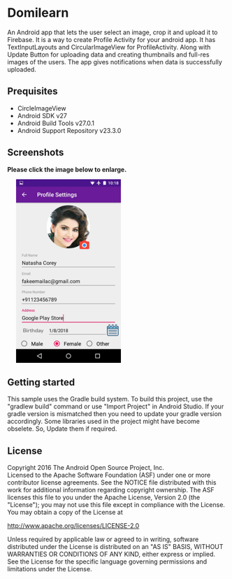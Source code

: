 # Domilearn
An Android app that lets the user select an image, crop it and upload it to Firebase. 
It is a way to create Profile Activity for your android app. It has TextInputLayouts and
CircularImageView for ProfileActivity. Along with Update Button for uploading data and creating 
thumbnails and full-res images of the users. The app gives notifications when data is successfully uploaded.

## Prequisites
* CircleImageView
* Android SDK v27
* Android Build Tools v27.0.1
* Android Support Repository v23.3.0

## Screenshots

**Please click the image below to enlarge.**

<img src="https://github.com/Shubhraaaj/Domilearn/blob/master/app/src/main/res/drawable/WhatsApp%20Image%202018-08-13%20at%2010.26.15%20AM.jpeg" 
height="420" width="240" hspace="20"><img>

## Getting started
This sample uses the Gradle build system. 
To build this project, use the "gradlew build" command or use "Import Project" in Android Studio. 
If your gradle version is mismatched then you need to update your gradle version accordingly.
Some libraries used in the project might have become obselete. So, Update them if required.

## License
<p> Copyright 2016 The Android Open Source Project, Inc.<br>
Licensed to the Apache Software Foundation (ASF) under one or more contributor license agreements. 
See the NOTICE file distributed with this work for additional information regarding copyright ownership. 
The ASF licenses this file to you under the Apache License, Version 2.0 (the "License"); 
you may not use this file except in compliance with the License. You may obtain a copy of the License at<br>

http://www.apache.org/licenses/LICENSE-2.0 <br>

Unless required by applicable law or agreed to in writing, software distributed under the License is distributed on an "AS IS" BASIS, 
WITHOUT WARRANTIES OR CONDITIONS OF ANY KIND, either express or implied. See the License for the specific language governing permissions 
and limitations under the License.<p>
